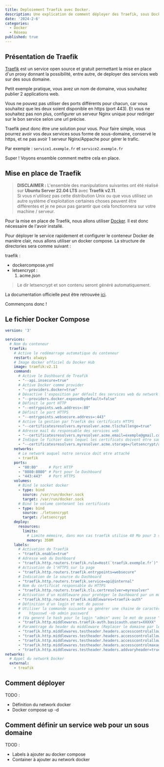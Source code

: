 ```yaml
---
title: Deploiement Traefik avec Docker.
description: Une explication de comment déployer des Traefik, sous Docker, pour mettre en ligne des services en HTTPS.
date: '2024-2-6'
categories:
  - Docker
  - Réseau
published: true
---
```


## Présentation de Traefik

[Traefik](https://doc.traefik.io/traefik/) est un service open source et gratuit permettant la mise en place d'un proxy 
donnant la possibilité, entre autre, de deployer des services web sur des sous domaine.<br>

Petit exemple pratique, vous avez un nom de domaine, vous souhaitez publier 2 applications web. <br>

Vous ne pouvez pas utiliser des ports différents pour chacun, car vous souhaitez que les deux soient disponible en https (port 443).
Et vous ne souhaitez pas non plus, configurer un serveur Nginx unique pour rediriger sur le bon service selon une url précise. <br>

Traefik peut donc être une solution pour vous. Pour faire simple, vous pourrez avoir vos deux services sous forme de sous-domaine, 
conservé le https, et ne pas avoir 1 serveur Nginx/Appache pour gérer le trafic.

Par exemple : `service1.exemple.fr` et `service2.exemple.fr`

Super ! Voyons ensemble comment mettre cela en place.

## Mise en place de Traefik
> **DISCLAIMER :**
> L'ensemble des manipulations suivantes ont été réalisé sur **Ubuntu Server 22.04 LTS** avec **Traefik v2.11**.<br>
> Si vous n'utilisez pas cette distribution Unix ou que vous utilisez un autre système d'exploitation certaines choses peuvent
> être différentes et je ne peux pas garantir que cela fonctionnera sur votre machine / serveur.

Pour la mise en place de Traefik, nous allons utiliser [Docker](https://www.docker.com). Il est donc nécessaire de l'avoir installé.

Pour déployer le service rapidement et configurer le conteneur Docker de manière clair, nous allons utiliser un docker compose.
La structure de directories sera comme suivant :

traefik :
  - dockercompose.yml
  - letsencrypt :
    1. acme.json

> Le dir letsencrypt et son contenu seront généré automatiquement.

La documentation officielle peut être retrouvée [ici](https://doc.traefik.io/traefik/providers/docker/).

Commençons donc !

## Le fichier Docker Compose 

```yml
version: '3'

services:
  # Nom du conteneur
  traefik:
    # Active le redémarrage automatique du conteneur
    restart: always
    # Image docker officiel du Docker Hub
    image: traefik:v2.11
    command:
      # Active le Dashboard de Treafik
      - "--api.insecure=true"
      # Active Docker comme provider
      - "--providers.docker=true"
      # Désactive l'exposition par défault des services web du network Docker
      - "--providers.docker.exposedbydefault=false"
      # Définit le port HTTP
      - "--entrypoints.web.address=:80"
      # Définit le port HTTPS
      - "--entrypoints.websecure.address=:443"
      # Active la gestion par Traefik des certificats HTTPS
      - "--certificatesresolvers.myresolver.acme.tlschallenge=true"
      # Adresse mail du responsable des services web
      - "--certificatesresolvers.myresolver.acme.email=exemple@gmail.com" 
      # Indique le fichier dans lequel les certificats doivent être sauvegardé
      - "--certificatesresolvers.myresolver.acme.storage=/letsencrypt/acme.json" 
    networks:
      # Le network auquel notre service doit etre attaché
      - traefik
    ports:
      - "80:80"     # Port HTTP
      - "8080:8080" # Port pour le Dashboard
      - "443:443"   # Port HTTPS
    volumes:
      # Bind le socket docker
      - type: bind
        source: /var/run/docker.sock
        target: /var/run/docker.sock
      # Bind le volume contenant les certificats
      - type: bind
        source: ./letsencrypt
        target: /letsencrypt
    deploy:
      resources:
        limits:
          # Limite mémoire, dans mon cas traefik utilise 40 Mo pour 3 services web
          memory: 350M 
    labels:
      # Activation de Traefik
      - "traefik.enable=true"
      # Adresse web du Dashboard
      - "traefik.http.routers.traefik.rule=Host(`traefik.exemple.fr`)"
      # Activation de l'HTTPS sur la page
      - "traefik.http.routers.traefik.entrypoints=websecure"
      # Indication de la source du Dashboard
      - "traefik.http.routers.traefik.service=api@internal"
      # Nom du certificat responsable du HTTPS
      - "traefik.http.routers.traefik.tls.certresolver=myresolver"
      # Activation d'un middleware pour protéger le Dashboard par un mot de passe
      - "traefik.http.routers.traefik.middlewares=traefik-auth"
      # Définition d'un login et mot de passe
      # Utiliser la commande suivante va générer une chaine de caractère pour remplacer les XXXXX
      #    htpasswd -nb admin password 
      # (Va generé le hash pour le login "admin" avec le mot de passe "password")
      - "traefik.http.middlewares.traefik-auth.basicauth.users=XXXXX"
      # Paramétrage du header du middleware (Replacer le domaine par le vôtre)
      - "traefik.http.middlewares.testheader.headers.accesscontrolallowmethods=GET,OPTIONS,PUT"
      - "traefik.http.middlewares.testheader.headers.accesscontrolallowheaders=*"
      - "traefik.http.middlewares.testheader.headers.accesscontrolalloworiginlist=https://exemple.fr"
      - "traefik.http.middlewares.testheader.headers.accesscontrolmaxage=100"
      - "traefik.http.middlewares.testheader.headers.addvaryheader=true"
networks:
  # Appel du network Docker
  external:
    - treafik
````

## Comment déployer

TODO : 
- Définition du network docker
- Docker compose up -d

## Comment définir un service web pour un sous domaine

TDOD :
- Labels à ajouter au docker compose
- Container à ajouter au network docker